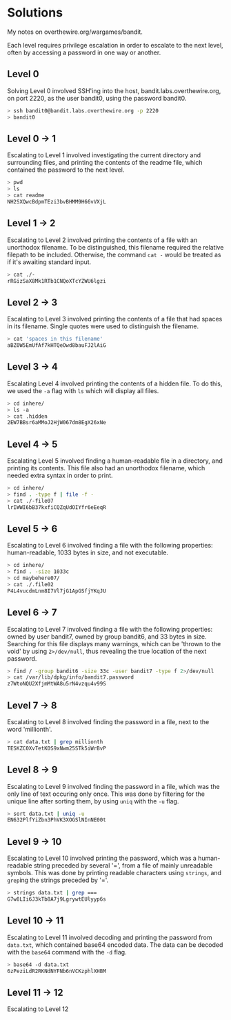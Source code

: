 # Solutions

My notes on overthewire.org/wargames/bandit.

Each level requires privilege escalation in order to escalate to the next level, often by accessing a password in one way or another.

## Level 0 

Solving Level 0 involved SSH'ing into the host, bandit.labs.overthewire.org, on port 2220, as the user bandit0, using the password bandit0.

```bash
> ssh bandit0@bandit.labs.overthewire.org -p 2220 
> bandit0
```

## Level 0 → 1

Escalating to Level 1 involved investigating the current directory and surrounding files, and printing the contents of the readme file, which contained the password to the next level.

```bash
> pwd
> ls
> cat readme
NH2SXQwcBdpmTEzi3bvBHMM9H66vVXjL
```

## Level 1 → 2

Escalating to Level 2 involved printing the contents of a file with an unorthodox filename. To be distinguished, this filename required the relative filepath to be included. Otherwise, the command `cat -` would be treated as if it's awaiting standard input.

```bash
> cat ./-
rRGizSaX8Mk1RTb1CNQoXTcYZWU6lgzi
```

## Level 2 → 3

Escalating to Level 3 involved printing the contents of a file that had spaces in its filename. Single quotes were used to distinguish the filename.

```bash
> cat 'spaces in this filename'
aBZ0W5EmUfAf7kHTQeOwd8bauFJ2lAiG
```

## Level 3 → 4

Escalating Level 4 involved printing the contents of a hidden file. To do this, we used the `-a` flag with `ls` which will display all files.

```bash
> cd inhere/
> ls -a
> cat .hidden
2EW7BBsr6aMMoJ2HjW067dm8EgX26xNe
```

## Level 4 → 5

Escalating Level 5 involved finding a human-readable file in a directory, and printing its contents. This file also had an unorthodox filename, which needed extra syntax in order to print.

```bash
> cd inhere/
> find . -type f | file -f -
> cat ./-file07
lrIWWI6bB37kxfiCQZqUdOIYfr6eEeqR
```

## Level 5 → 6

Escalating to Level 6 involved finding a file with the following properties: human-readable, 1033 bytes in size, and not executable.

```bash
> cd inhere/
> find . -size 1033c
> cd maybehere07/
> cat ./.file02
P4L4vucdmLnm8I7Vl7jG1ApGSfjYKqJU
```

## Level 6 → 7

Escalating to Level 7 involved finding a file with the following properties: owned by user bandit7, owned by group bandit6, and 33 bytes in size. Searching for this file displays many warnings, which can be 'thrown to the void' by using `2>/dev/null`, thus revealing the true location of the next password.

```bash
> find / -group bandit6 -size 33c -user bandit7 -type f 2>/dev/null
> cat /var/lib/dpkg/info/bandit7.password
z7WtoNQU2XfjmMtWA8u5rN4vzqu4v99S
```

## Level 7 → 8

Escalating to Level 8 involved finding the password in a file, next to the word 'millionth'.

```bash
> cat data.txt | grep millionth
TESKZC0XvTetK0S9xNwm25STk5iWrBvP
```

## Level 8 → 9

Escalating to Level 9 involved finding the password in a file, which was the only line of text occuring only once. This was done by filtering for the unique line after sorting them, by using `uniq` with the `-u` flag.

```bash
> sort data.txt | uniq -u
EN632PlfYiZbn3PhVK3XOGSlNInNE00t
```

## Level 9 → 10

Escalating to Level 10 involved printing the password, which was a human-readable string preceded by several '=', from a file of mainly unreadable symbols. This was done by printing readable characters using `strings`, and `grep`ing the strings preceded by '='.

```bash
> strings data.txt | grep ===
G7w8LIi6J3kTb8A7j9LgrywtEUlyyp6s
```

## Level 10 → 11

Escalating to Level 11 involved decoding and printing the password from `data.txt`, which contained base64 encoded data. The data can be decoded with the `base64` command with the `-d` flag.

```bash
> base64 -d data.txt
6zPeziLdR2RKNdNYFNb6nVCKzphlXHBM
```

## Level 11 → 12

Escalating to Level 12


